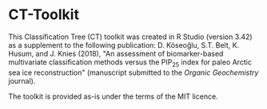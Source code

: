 # CT-Toolkit
This Classification Tree (CT) toolkit was created in R Studio (version 3.42) as a supplement to the following publication: 
D. Köseoğlu, S.T. Belt, K. Husum, and J. Knies (2018), "An assessment of biomarker-based multivariate classification methods versus the PIP<sub>25</sub> index for paleo Arctic sea ice reconstruction" (manuscript submitted to the <i>Organic Geochemistry</i> journal).

The toolkit is provided as-is under the terms of the MIT licence.
